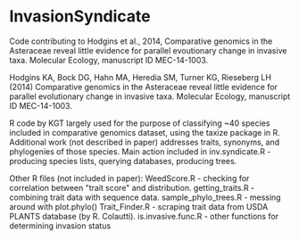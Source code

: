 InvasionSyndicate
=================

Code contributing to Hodgins et al., 2014, Comparative genomics in the Asteraceae reveal little evidence for parallel evoutionary change in invasive taxa. Molecular Ecology, manuscript ID MEC-14-1003.

Hodgins KA, Bock DG, Hahn MA, Heredia SM, Turner KG, Rieseberg LH (2014) Comparative genomics in the Asteraceae reveal little evidence for parallel evolutionary change in invasive taxa. Molecular Ecology, manuscript ID MEC-14-1003.

R code by KGT largely used for the purpose of classifying ~40 species included in comparative genomics dataset, using the taxize package in R. Additional work (not described in paper) addresses traits, synonyms, and phylogenies of those species. Main action included in inv.syndicate.R - producing species lists, querying databases, producing trees.

Other R files (not included in paper): 
  WeedScore.R - checking for correlation between "trait score" and distribution. 
  getting_traits.R - combining trait data with sequence data. 
  sample_phylo_trees.R - messing around with plot.phylo()
  Trait_Finder.R - scraping trait data from USDA PLANTS database (by R. Colautti).
  is.invasive.func.R - other functions for determining invasion status
  
